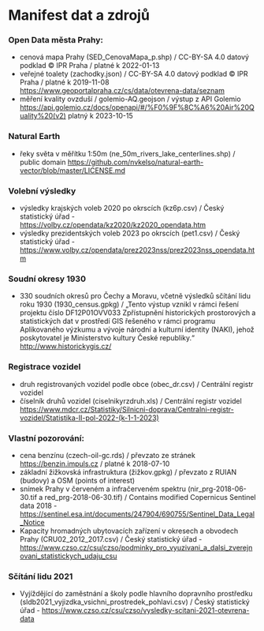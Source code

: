 # Manifest dat a zdrojů

### Open Data města Prahy:
* cenová mapa Prahy (SED_CenovaMapa_p.shp) / CC-BY-SA 4.0 datový podklad © IPR Praha / platné k 2022-01-13
* veřejné toalety (zachodky.json) / CC-BY-SA 4.0 datový podklad © IPR Praha / platné k 2019-11-08
https://www.geoportalpraha.cz/cs/data/otevrena-data/seznam
* měření kvality ovzduší / golemio-AQ.geojson / výstup z API Golemio https://api.golemio.cz/docs/openapi/#/%F0%9F%8C%A6%20Air%20Quality%20(v2) platný k 2023-10-15

### Natural Earth
* řeky světa v měřítku 1:50m (ne_50m_rivers_lake_centerlines.shp) / public domain https://github.com/nvkelso/natural-earth-vector/blob/master/LICENSE.md

### Volební výsledky
* výsledky krajských voleb 2020 po okrscích (kz6p.csv) / Český statistický úřad - https://volby.cz/opendata/kz2020/kz2020_opendata.htm
* výsledky prezidentských voleb 2023 po okrscích (pet1.csv) / Český statistický úřad - https://www.volby.cz/opendata/prez2023nss/prez2023nss_opendata.htm

### Soudní okresy 1930
* 330 soudních okresů pro Čechy a Moravu, včetně výsledků sčítání lidu roku 1930 (1930_census.gpkg) / 
„Tento výstup vznikl v rámci řešení projektu číslo DF12P01OVV033 Zpřístupnění historických prostorových a statistických dat v prostředí GIS řešeného v rámci programu Aplikovaného výzkumu a vývoje národní a kulturní identity (NAKI), jehož poskytovatel je Ministerstvo kultury České republiky.“
http://www.historickygis.cz/

### Registrace vozidel
* druh registrovaných vozidel podle obce (obec_dr.csv) / Centrální registr vozidel 
* číselník druhů vozidel (ciselnikyrzdruh.xls) / Centrální registr vozidel
https://www.mdcr.cz/Statistiky/Silnicni-doprava/Centralni-registr-vozidel/Statistika-II-pol-2022-(k-1-1-2023)

### Vlastní pozorování:
* cena benzínu (czech-oil-gc.rds) / převzato ze stránek https://benzin.impuls.cz / platné k 2018-07-10
* základní žižkovská infrastruktura (žižkov.gpkg) / převzato z RUIAN (budovy) a OSM (points of interest)
* snímek Prahy v červeném a infračerveném spektru (nir_prg-2018-06-30.tif a red_prg-2018-06-30.tif) / Contains modified Copernicus Sentinel data 2018 - https://sentinel.esa.int/documents/247904/690755/Sentinel_Data_Legal_Notice
* Kapacity hromadných ubytovacích zařízení v okresech a obvodech Prahy (CRU02_2012_2017.csv) / Český statistický úřad - https://www.czso.cz/csu/czso/podminky_pro_vyuzivani_a_dalsi_zverejnovani_statistickych_udaju_csu

### Sčítání lidu 2021
* Vyjíždějící do zaměstnání a školy podle hlavního dopravního prostředku (sldb2021_vyjizdka_vsichni_prostredek_pohlavi.csv) / Český statistický úřad - https://www.czso.cz/csu/czso/vysledky-scitani-2021-otevrena-data
